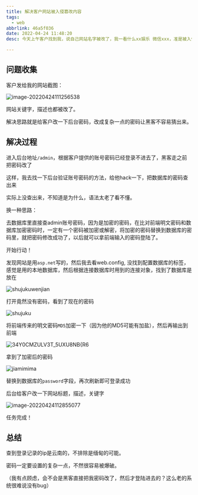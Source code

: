 ```yaml
---
title: 解决客户网站被入侵篡改内容
tags:
  - web
abbrlink: 46a5f036
date: 2022-04-24 11:48:20
desc: 今天上午客户找到我，说自己网站名字被改了，我一看什么xx娱乐 微信xxx，准是被入侵了！

---
```





## 问题收集

客户发给我的网站截图：

![image-20220424111256538](解决客户网站被入侵篡改内容/image-20220424111256538.png)

网站关键字，描述也都被改了。



解决思路就是给客户改一下后台密码，改成复杂一点的密码让黑客不容易猜出来。



## 解决过程

进入后台地址`/admin`，根据客户提供的账号密码已经登录不进去了，黑客走之前把密码改了

这样，我去找一下后台验证账号密码的方法，给他hack一下，把数据库的密码查出来

实际上没查出来，不知道是为什么，语法太老了看不懂。



换一种思路：

去数据库里直接查admin账号密码，因为是加密的密码，在比对前端明文密码和数据库加密密码时，一定有一个密码被加密或解密，将加密的密码替换到数据库的密码里，就把密码修改成功了，以后就可以拿前端输入的密码登陆了。

开始行动！

发现网站是用`asp.net`写的，然后我去看web.config, 没找到配置数据库的标签，感觉是用的本地数据库，然后根据连接数据库时用到的连接对象，找到了数据库是放在

![shujukuwenjian](解决客户网站被入侵篡改内容/shujukuwenjian.png)

打开竟然没有密码，看到了现在的密码

![shujuku](解决客户网站被入侵篡改内容/shujuku.png)

将前端传来的明文密码`MD5`加密一下（因为他的MD5可能有加盐），然后再输出到前端

![34Y0CMZULV3T_5UXU8NB{R6](解决客户网站被入侵篡改内容/34Y0CMZULV3T_5UXU8NB{R6.png)

拿到了加密后的密码

![jiamimima](解决客户网站被入侵篡改内容/jiamimima.png)

替换到数据库的`password`字段，再次刷新即可登录成功

后台给客户改一下网站标题，描述，关键字

![image-20220424112855077](解决客户网站被入侵篡改内容/image-20220424112855077.png)

任务完成！



## 总结

查到登录记录的ip是云南的，不排除是缅甸的可能。

密码一定要设置的复杂一点，不然很容易被爆破。

（我有点顾虑，会不会是黑客直接把我密码改了，然后才登陆进去的？这么老的系统很难说没有bug）
